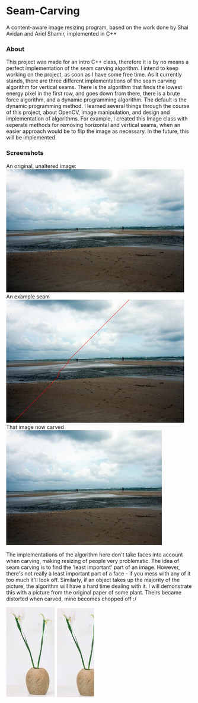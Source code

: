 # Seam-Carving
A content-aware image resizing program, based on the work done by Shai Avidan and Ariel Shamir, implemented in C++

### About
This project was made for an intro C++ class, therefore it is by no means a perfect implementation of the seam carving algorithm. I intend to keep working on the project, as soon as I have some free time. As it currently stands, there are three different implementations of the seam carving algorithm for vertical seams. There is the algorithm that finds the lowest energy pixel in the first row, and goes down from there, there is a brute force algorithm, and a dynamic programming algorithm. The default is the dynamic programming method. I learned several things through the course of this project, about OpenCV, image manipulation, and design and implementation of algorithms. For example, I created this Image class with seperate methods for removing horizontal and vertical seams, when an easier approach would be to flip the image as necessary. In the future, this will be implemented.

### Screenshots
An original, unaltered image:  
![Unaltered sea](https://github.com/Aaron-G-9/Seam-Carving/blob/master/pictures/sea-thai.jpg)  
An example seam  
![sea with seam](https://github.com/Aaron-G-9/Seam-Carving/blob/master/pictures/SEAM_sea.png)  
That image now carved  
![carved sea](https://github.com/Aaron-G-9/Seam-Carving/blob/master/pictures/sea-carved.png) 


The implementations of the algorithm here don't take faces into account when carving, making resizing of people very problematic. The idea of seam carving is to find the 'least important' part of an image. However, there's not really a least important part of a face - if you mess with any of it too much it'll look off. Similarly, if an object takes up the majority of the picture, the algorithm will have a hard time dealing with it. I will demonstrate this with a picture from the original paper of some plant. Theirs became distorted when carved, mine becomes chopped off :/  


![Original Plant](https://github.com/Aaron-G-9/Seam-Carving/blob/master/pictures/bad-plant.png) 
![Carved Plant](https://github.com/Aaron-G-9/Seam-Carving/blob/master/pictures/plant-carved.png) 
